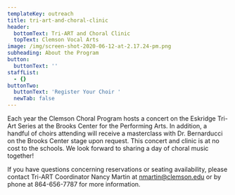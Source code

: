```yaml
---
templateKey: outreach
title: tri-art-and-choral-clinic
header:
  bottomText: Tri-ART and Choral Clinic
  topText: Clemson Vocal Arts
image: /img/screen-shot-2020-06-12-at-2.17.24-pm.png
subheading: About the Program
button:
  buttonText: ''
staffList:
  - {}
buttonTwo:
  buttonText: 'Register Your Choir '
  newTab: false
---
```

Each year the Clemson Choral Program hosts a concert on the Eskridge Tri-Art Series at the Brooks Center for the Performing Arts. In addition, a handful of choirs attending will receive a masterclass with Dr. Bernarducci on the Brooks Center stage upon request. This concert and clinic is at no cost to the schools. We look forward to sharing a day of choral music together!

If you have questions concerning reservations or seating availability, please contact Tri-ART Coordinator Nancy Martin at nmartin@clemson.edu or by phone at 864-656-7787 for more information.
